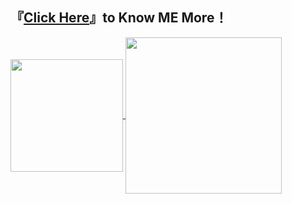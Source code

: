 
## 『[Click Here](https://mp333player.com)』to Know ME More！

<a href="https://wakatime.com/@JeanneWillis">
  <img height=180 align="center" src="https://github-readme-stats.vercel.app/api/wakatime?username=JeanneWillis&layout=compact&langs_count=8&card_width=220" />
</a>

<a href="https://github.com/liW-J">
  <img height=250 align="center" src="https://github-readme-stats.vercel.app/api/top-langs?username=liW-J&layout=donut&langs_count=6&card_width=350" />
</a>






